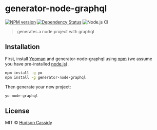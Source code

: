 # generator-node-graphql

[![NPM version][npm-image]][npm-url]
[![Dependency Status][daviddm-image]][daviddm-url]
![Node.js CI](https://github.com/CrimsonNynja/generator-node-graphql/workflows/Node.js%20CI/badge.svg)

> generates a node project with graphql

## Installation

First, install [Yeoman](http://yeoman.io) and generator-node-graphql using [npm](https://www.npmjs.com/) (we assume you have pre-installed [node.js](https://nodejs.org/)).

```bash
npm install -g yo
npm install -g generator-node-graphql
```

Then generate your new project:

```bash
yo node-graphql
```

## License

MIT © [Hudson Cassidy]()

[npm-image]: https://badge.fury.io/js/generator-node-graphql.svg
[npm-url]: https://npmjs.org/package/generator-node-graphql
[travis-image]: https://travis-ci.com/CrimsonNynja/generator-node-graphql.svg?branch=master
[travis-url]: https://travis-ci.com/CrimsonNynja/generator-node-graphql
[daviddm-image]: https://david-dm.org/CrimsonNynja/generator-node-graphql.svg?theme=shields.io
[daviddm-url]: https://david-dm.org/CrimsonNynja/generator-node-graphql
